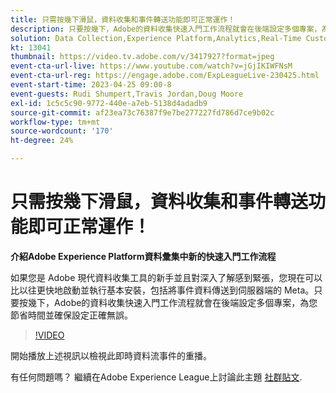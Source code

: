 ```yaml
---
title: 只需按幾下滑鼠，資料收集和事件轉送功能即可正常運作！
description: 只要按幾下，Adobe的資料收集快速入門工作流程就會在後端設定多個專案，為您節省時間並確保設定正確無誤。
solution: Data Collection,Experience Platform,Analytics,Real-Time Customer Data Platform,Customer Journey Analytics
kt: 13041
thumbnail: https://video.tv.adobe.com/v/3417927?format=jpeg
event-cta-url-live: https://www.youtube.com/watch?v=jGjIKIWFNsM
event-cta-url-reg: https://engage.adobe.com/ExpLeagueLive-230425.html
event-start-time: 2023-04-25 09:00-8
event-guests: Rudi Shumpert,Travis Jordan,Doug Moore
exl-id: 1c5c5c90-9772-440e-a7eb-5138d4adadb9
source-git-commit: af23ea73c76387f9e7be277227fd786d7ce9b02c
workflow-type: tm+mt
source-wordcount: '170'
ht-degree: 24%

---
```


# 只需按幾下滑鼠，資料收集和事件轉送功能即可正常運作！

**介紹Adobe Experience Platform資料彙集中新的快速入門工作流程**

如果您是 Adobe 現代資料收集工具的新手並且對深入了解感到緊張，您現在可以比以往更快地啟動並執行基本安裝，包括將事件資料傳送到伺服器端的 Meta。只要按幾下，Adobe的資料收集快速入門工作流程就會在後端設定多個專案，為您節省時間並確保設定正確無誤。

>[!VIDEO](https://video.tv.adobe.com/v/3417927/?quality=12&learn=on)

開始播放上述視訊以檢視此即時資料流事件的重播。

有任何問題嗎？ 繼續在Adobe Experience League上討論此主題 [社群貼文](https://experienceleaguecommunities.adobe.com/t5/adobe-experience-platform-data/experience-league-live-post-session-discussion-get-data/m-p/589754#M476).
